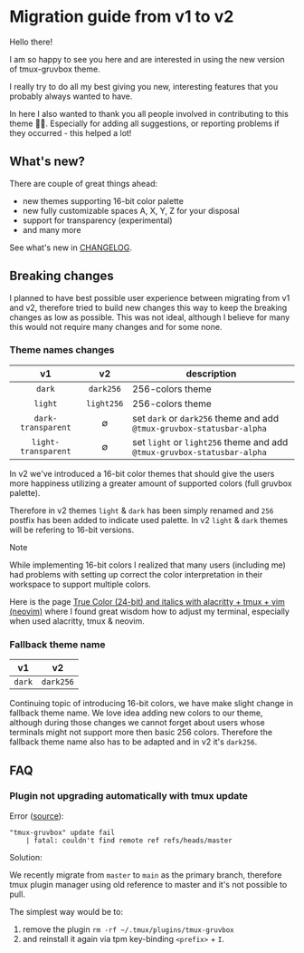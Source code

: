 # Migration guide from v1 to v2

Hello there!

I am so happy to see you here and are interested in using the new version of tmux-gruvbox theme.

I really try to do all my best giving you new, interesting features that you probably always wanted to have.

In here I also wanted to thank you all people involved in contributing to this theme 🙏🙇. Especially for adding all suggestions, or reporting problems if they occurred - this helped a lot!

## What's new?

There are couple of great things ahead:

- new themes supporting 16-bit color palette
- new fully customizable spaces A, X, Y, Z for your disposal
- support for transparency (experimental)
- and many more

See what's new in [CHANGELOG][docs-changelog].

## Breaking changes

I planned to have best possible user experience between migrating from v1 and v2, therefore tried to build new changes this way to keep the breaking changes as low as possible. This was not ideal, although I believe for many this would not require many changes and for some none.

### Theme names changes

|         v1          |     v2     | description                                                             |
| :-----------------: | :--------: | ----------------------------------------------------------------------- |
|       `dark`        | `dark256`  | 256-colors theme                                                        |
|       `light`       | `light256` | 256-colors theme                                                        |
| `dark-transparent`  |     ∅      | set `dark` or `dark256` theme and add `@tmux-gruvbox-statusbar-alpha`   |
| `light-transparent` |     ∅      | set `light` or `light256` theme and add `@tmux-gruvbox-statusbar-alpha` |

In v2 we've introduced a 16-bit color themes that should give the users more happiness utilizing a greater amount of supported colors (full gruvbox palette).

Therefore in v2 themes `light` & `dark` has been simply renamed and `256` postfix has been added to indicate used palette. In v2 `light` & `dark` themes will be refering to 16-bit versions.

> [!NOTE]
> While implementing 16-bit colors I realized that many users (including me) had problems with setting up correct the color interpretation in their workspace to support multiple colors.
>
> Here is the page [True Color (24-bit) and italics with alacritty + tmux + vim (neovim)][github-gist-andersevenrud-alacritty-tmux-vim-truecolor] where I found great wisdom how to adjust my terminal, especially when used alacritty, tmux & neovim.

### Fallback theme name

|   v1   |    v2     |
| :----: | :-------: |
| `dark` | `dark256` |

Continuing topic of introducing 16-bit colors, we have make slight change in fallback theme name. We love idea adding new colors to our theme, although during those changes we cannot forget about users whose terminals might not support more then basic 256 colors. Therefore the fallback theme name also has to be adapted and in v2 it's `dark256`.

## FAQ

### Plugin not upgrading automatically with tmux update

Error ([source](https://github.com/egel/tmux-gruvbox/issues/21#issuecomment-2373794273)):

```
"tmux-gruvbox" update fail
    | fatal: couldn't find remote ref refs/heads/master
```

Solution:

We recently migrate from `master` to `main` as the primary branch, therefore tmux plugin manager using old reference to master and it's not possible to pull.

The simplest way would be to:

1. remove the plugin `rm -rf ~/.tmux/plugins/tmux-gruvbox`
2. and reinstall it again via tpm key-binding `<prefix>` + `I`.

[docs-changelog]: ../CHANGELOG.md
[github-gist-andersevenrud-alacritty-tmux-vim-truecolor]: https://gist.github.com/andersevenrud/015e61af2fd264371032763d4ed965b6
